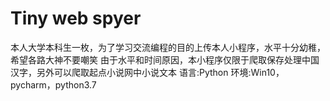 # Tiny web spyer
本人大学本科生一枚，为了学习交流编程的目的上传本人小程序，水平十分幼稚，希望各路大神不要嘲笑
由于水平和时间原因，本小程序仅限于爬取保存处理中国汉字，另外可以爬取起点小说网中小说文本
语言:Python
环境:Win10，pycharm，python3.7
